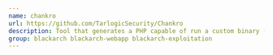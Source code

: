 ```yaml
---
name: chankro
url: https://github.com/TarlogicSecurity/Chankro
description: Tool that generates a PHP capable of run a custom binary (like a meterpreter) or a bash script (p.
group: blackarch blackarch-webapp blackarch-exploitation
---
```

